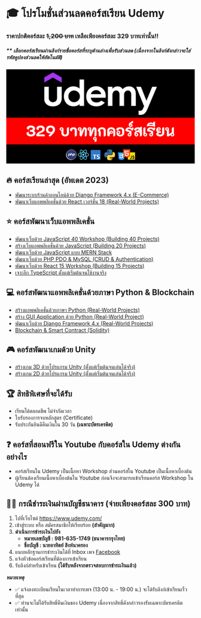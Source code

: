 # 🎓 โปรโมชั่นส่วนลดคอร์สเรียน Udemy
### ราคาปกติคอร์สละ ~~1,200 บาท~~ เหลือเพียงคอร์สละ 329 บาทเท่านั้น!!
##### ** **เลือกคอร์สเรียนผ่านลิงก์รายชื่อคอร์สที่ระบุด้านล่างเพื่อรับส่วนลด (เนื่องจากในลิงก์ดังกล่าวจะใส่รหัสคูปองส่วนลดให้อัตโนมัติ)**

![image](https://github.com/kongruksiamza/udemy-course/blob/main/udemy-course.png?raw=true)

## 🔥 คอร์สเรียนล่าสุด (อัพเดต 2023)
- [พัฒนาระบบร้านค้าออนไลน์ด้วย Django Framework 4.x (E-Commerce)](https://www.udemy.com/course/django-framework-e-commerce/?couponCode=CPMYT082023)
- [พัฒนาเว็บแอพพลิเคชั่นด้วย React เวอร์ชั่น 18 (Real-World Projects)](https://www.udemy.com/course/react-real-world-projects/?couponCode=CPMYT082023)

## ⭐ คอร์สพัฒนาเว็บแอพพลิเคชั่น
- [พัฒนาเว็บด้วย JavaScript 40 Workshop (Building 40 Projects)](https://www.udemy.com/course/javascript-30-workshop/?couponCode=CPMYT082023)
- [สร้างเว็บแอพพลิเคชั่นด้วย JavaScript (Building 20 Projects)](https://www.udemy.com/course/javascript-building-20-projects/?couponCode=CPMYT082023)
- [พัฒนาเว็บด้วย JavaScript แบบ MERN Stack](https://www.udemy.com/course/javascript-mern-stack/?couponCode=CPMYT082023)
- [พัฒนาเว็บด้วย PHP PDO & MySQL (CRUD & Authentication)](https://www.udemy.com/course/php-pdo-mysql-crud/?couponCode=CPMYT082023)
- [พัฒนาเว็บด้วย React 15 Workshop (Building 15 Projects)](https://www.udemy.com/course/react-15-workshop/?couponCode=CPMYT082023)
- [เจาะลึก TypeScript ตั้งแต่เริ่มต้นจนใช้งานจริง](https://www.udemy.com/course/typescript-basic/?couponCode=CPMYT082023)

## 💻 คอร์สพัฒนาแอพพลิเคชั่นด้วยภาษา Python & Blockchain 
- [สร้างแอพพลิเคชั่นด้วยภาษา Python (Real-World Projects)](https://www.udemy.com/course/python-real-world-projects/?couponCode=CPMYT082023)
- [สร้าง GUI Application ด้วย Python (Real-World Project)](https://www.udemy.com/course/python-gui-projects/?couponCode=CPMYT082023)
- [พัฒนาเว็บด้วย Django Framework 4.x (Real-World Projects)](https://www.udemy.com/course/django-framework-real-world-projects/?couponCode=CPMYT082023)
- [Blockchain & Smart Contract (Solidity)](https://www.udemy.com/course/blockchain-smart-contract/?couponCode=CPMYT082023)

## 🎮 คอร์สพัฒนาเกมด้วย Unity 
- [สร้างเกม 3D ด้วยโปรแกรม Unity (ตั้งแต่เริ่มต้นจนเล่นได้จริง)](https://www.udemy.com/course/unity-3d-game/?couponCode=CPMYT082023)
- [สร้างเกม 2D ด้วยโปรแกรม Unity (ตั้งแต่เริ่มต้นจนเล่นได้จริง)](https://www.udemy.com/course/unity-2d-tutorial/?couponCode=CPMYT082023)

## 🏆 สิทธิพิเศษที่จะได้รับ
- เรียนได้ตลอดชีพ ไม่จำกัดเวลา
- ใบรับรองการจบหลักสูตร (Certificate)
- รับประกันยินดีคืนเงินใน 30 วัน **(เฉพาะบัตรเครดิต)**

## ❓ คอร์สที่สอนฟรีใน Youtube กับคอร์สใน Udemy ต่างกันอย่างไร
- คอร์สเรียนใน Udemy เป็นเนื้อหา Workshop ส่วนคอร์สใน Youtube เป็นเนื้อหาเบื้องต้น
- ผู้เรียนต้องเรียนเนื้อหาเบื้องต้นใน Youtube ก่อนจึงจะสามารถเข้าเรียนคอร์ส Workshop ใน Udemy ได้

## 👨‍💻 กรณีชำระเงินผ่านบัญชีธนาคาร (จ่ายเพียงคอร์สละ 300 บาท)
1) ไปที่เว็บไซต์  https://www.udemy.com/
2) เข้าสู่ระบบ หรือ สมัครสมาชิกให้เรียบร้อย **(สำคัญมาก)**
3) **ดำเนินการชำระเงินไปยัง**
    - **หมายเลขบัญชี : 981-635-1749 (ธนาคารกรุงไทย)**
    - **ชื่อบัญชี : นายอาทิตย์ สิงห์นาครอง**
4) แนบหลักฐานการชำระเงินได้ที่ Inbox เพจ [Facebook](https://www.facebook.com/KongRuksiamTutorial/)
5) แจ้งหัวข้อคอร์สเรียนที่ต้องการเข้าเรียน
6) รับลิงก์สำหรับเข้าเรียน **(ได้รับหลังจากตรวจสอบการชำระเงินแล้ว)**

**_หมายเหตุ_** 
- ✅ แจ้งลงทะเบียนเรียนในเวลาทำการเพจ (13:00 น. - 19:00 น.) จะได้รับลิงก์เข้าเรียนเร็วที่สุด 
- ✅ ท่านจะไม่ได้รับสิทธิ์คืนเงินของ Udemy เนื่องจากสิทธิ์ดังกล่าวรองรับเฉพาะบัตรเครดิตเท่านั้น
